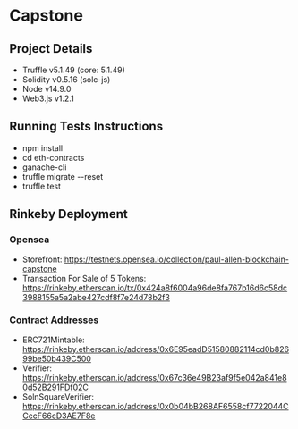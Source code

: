 # Capstone

## Project Details

-   Truffle v5.1.49 (core: 5.1.49)
-   Solidity v0.5.16 (solc-js)
-   Node v14.9.0
-   Web3.js v1.2.1

## Running Tests Instructions

-   npm install
-   cd eth-contracts
-   ganache-cli
-   truffle migrate --reset
-   truffle test

## Rinkeby Deployment

### Opensea

-   Storefront: https://testnets.opensea.io/collection/paul-allen-blockchain-capstone
-   Transaction For Sale of 5 Tokens: https://rinkeby.etherscan.io/tx/0x424a8f6004a96de8fa767b16d6c58dc3988155a5a2abe427cdf8f7e24d78b2f3

### Contract Addresses

-   ERC721Mintable: https://rinkeby.etherscan.io/address/0x6E95eadD51580882114cd0b82699be50b439C500
-   Verifier: https://rinkeby.etherscan.io/address/0x67c36e49B23af9f5e042a841e80d52B291FDf02C
-   SolnSquareVerifier: https://rinkeby.etherscan.io/address/0x0b04bB268AF6558cf7722044CCccF66cD3AE7F8e
